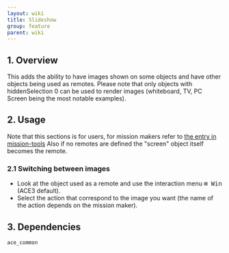 ```yaml
---
layout: wiki
title: Slideshow
group: feature
parent: wiki
---
```


## 1. Overview
This adds the ability to have images shown on some objects and have other objects being used as remotes.
Please note that only objects with hiddenSelection 0 can be used to render images (whiteboard, TV, PC Screen being the most notable examples).

## 2. Usage
Note that this sections is for users, for mission makers refer to [the entry in mission-tools](http://ace3mod.com/wiki/missionmaker/mission-tools.html)
Also if no remotes are defined the "screen" object itself becomes the remote.

### 2.1 Switching between images
- Look at the object used as a remote and use the interaction menu <kbd>⊞&nbsp;Win</kbd> (ACE3 default).
- Select the action that correspond to the image you want (the name of the action depends on the mission maker).

## 3. Dependencies

`ace_common`